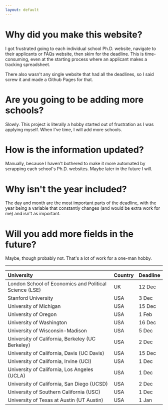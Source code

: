 ```yaml
---
layout: default
---
```


# Why did you make this website?

I got frustrated going to each individual school Ph.D. website, navigate to their applicants or FAQs website, then skim for the deadline. This is time-consuming, even at the starting process where an applicant makes a tracking spreadsheet.

There also wasn't any single website that had all the deadlines, so I said screw it and made a Github Pages for that.

# Are you going to be adding more schools?

Slowly. This project is literally a hobby started out of frustration as I was applying myself. When I've time, I will add more schools.

# How is the information updated?

Manually, because I haven't bothered to make it more automated by scrapping each school's Ph.D. websites. Maybe later in the future I will.

# Why isn't the year included?

The day and month are the most important parts of the deadline, with the year being a variable that constantly changes (and would be extra work for me) and isn't as important.

# Will you add more fields in the future?

Maybe, though probably not. That's a lot of work for a one-man hobby.

* * *

| University                                             | Country | Deadline |
|:-------------------------------------------------------|:--------|:---------|
| London School of Economics and Political Science (LSE) | UK      | 12 Dec   |
| Stanford University                                    | USA     | 3 Dec    |
| University of Michigan                                 | USA     | 15 Dec   |
| University of Oregon                                   | USA     | 1 Feb    |
| University of Washington                               | USA     | 16 Dec   |
| University of Wisconsin-Madison                        | USA     | 5 Dec    |
| University of California, Berkeley (UC Berkeley)       | USA     | 2 Dec    |
| University of California, Davis (UC Davis)             | USA     | 15 Dec   |
| University of California, Irvine (UCI)                 | USA     | 1 Dec    |
| University of California, Los Angeles (UCLA)           | USA     | 1 Dec    |
| University of California, San Diego (UCSD)             | USA     | 2 Dec    |
| University of Southern California (USC)                | USA     | 1 Dec    |
| University of Texas at Austin (UT Austin)              | USA     | 1 Jan    |

